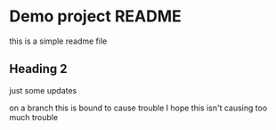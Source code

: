 # Demo project README

this is a simple readme file

## Heading 2 

just some updates

on a branch
this is bound to cause trouble
I hope this isn't causing too much trouble